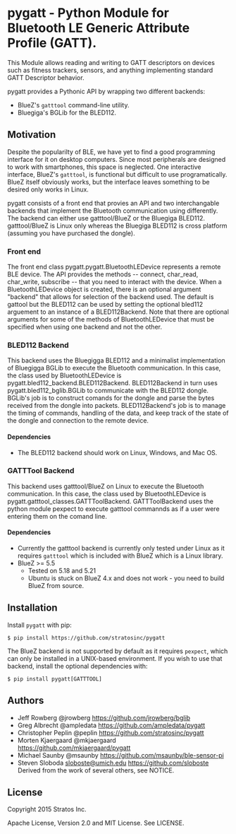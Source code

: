 # pygatt - Python Module for Bluetooth LE Generic Attribute Profile (GATT).

This Module allows reading and writing to GATT descriptors on devices such as
fitness trackers, sensors, and anything implementing standard GATT Descriptor
behavior.

pygatt provides a Pythonic API by wrapping two different backends:

* BlueZ's `gatttool` command-line utility.
* Bluegiga's BGLib for the BLED112.

## Motivation

Despite the popularilty of BLE, we have yet to find a good programming interface
for it on desktop computers. Since most peripherals are designed to work with
smartphones, this space is neglected. One interactive interface, BlueZ's
`gatttool`, is functional but difficult to use programatically. BlueZ itself
obviously works, but the interface leaves something to be desired only
works in Linux.

pygatt consists of a front end that provies an API and two interchangable
backends that implement the Bluetooth communication using differently. The
backend can either use gatttool/BlueZ or the Bluegiga BLED112. gatttool/BlueZ is
Linux only whereas the Bluegiga BLED112 is cross platform (assuming you have
purchased the dongle).

### Front end

The front end class pygatt.pygatt.BluetoothLEDevice represents a remote BLE
device. The API provides the methods -- connect, char_read, char_write,
subscribe -- that you need to interact with the device. When a BluetoothLEDevice
object is created, there is an optional argument "backend" that allows for
selection of the backend used. The default is gattool but the BLED112 can be
used by setting the optional bled112 arguement to an instance of a
BLED112Backend. Note that there are optional arguments for some of the methods
of BluetoothLEDevice that must be specified when using one backend and not the
other.

### BLED112 Backend

This backend uses the Bluegigga BLED112 and a minimalist implementation of
Bluegigga BGLib to execute the Bluetooth communication. In this case, the class
used by BluetoothLEDevice is pygatt.bled112_backend.BLED112Backend.
BLED112Backend in turn uses pygatt.bled112_bglib.BGLib to communicate with the
BLED112 dongle. BGLib's job is to construct comands for the dongle and parse the
bytes received from the dongle into packets. BLED112Backend's job is to manage
the timing of commands, handling of the data, and keep track of the state of the
dongle and connection to the remote device.

#### Dependencies

* The BLED112 backend should work on Linux, Windows, and Mac OS.

### GATTTool Backend

This backend uses gatttool/BlueZ on Linux to execute the Bluetooth
communication. In this case, the class used by BluetoothLEDevice is
pygatt.gatttool_classes.GATTToolBackend. GATTToolBackend uses the python module
pexpect to execute gatttool commannds as if a user were entering them on the
comand line.

#### Dependencies

* Currently the gatttool backend is currently only tested under Linux as it
    requires `gatttool` which is included with BlueZ which is a Linux library.
* BlueZ >= 5.5
    * Tested on 5.18 and 5.21
    * Ubuntu is stuck on BlueZ 4.x and does not work - you need to build BlueZ
      from source.

## Installation

Install `pygatt` with pip:

    $ pip install https://github.com/stratosinc/pygatt

The BlueZ backend is not supported by default as it requires `pexpect`, which
can only be installed in a UNIX-based environment. If you wish to use that
backend, install the optional dependencies with:

    $ pip install pygatt[GATTTOOL]

## Authors

- Jeff Rowberg @jrowberg https://github.com/jrowberg/bglib
- Greg Albrecht @ampledata https://github.com/ampledata/pygatt
- Christopher Peplin @peplin https://github.com/stratosinc/pygatt
- Morten Kjaergaard @mkjaergaard https://github.com/mkjaergaard/pygatt
- Michael Saunby @msaunby https://github.com/msaunby/ble-sensor-pi
- Steven Sloboda <sloboste@umich.edu> https://github.com/sloboste
Derived from the work of several others, see NOTICE.

## License

Copyright 2015 Stratos Inc.

Apache License, Version 2.0 and MIT License. See LICENSE.
